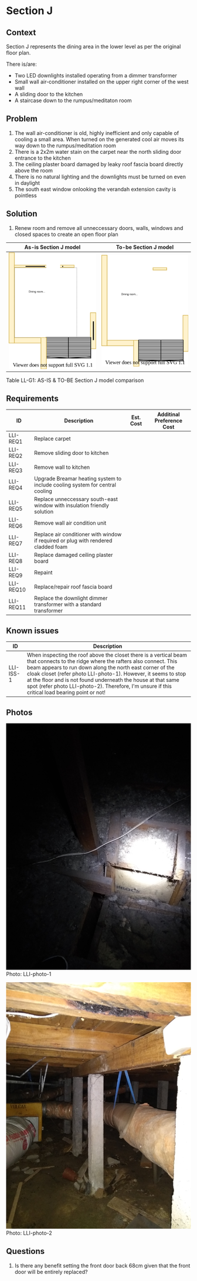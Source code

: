 # Section J

## Context
Section J represents the dining area in the lower level as per the original floor plan.

There is/are:
* Two LED downlights installed operating from a dimmer transformer
* Small wall air-conditioner installed on the upper right corner of the west wall
* A sliding door to the kitchen 
* A staircase down to the rumpus/meditaton room

## Problem
1. The wall air-conditioner is old, highly inefficient and only capable of cooling a small area. When turned on the generated cool air moves its way down to the rumpus/meditation room 
2. There is a 2x2m water stain on the carpet near the north sliding door entrance to the kitchen
3. The ceiling plaster board damaged by leaky roof fascia board directly above the room
4. There is no natural lighting and the downlights must be turned on even in daylight
5. The south east window onlooking the verandah extension cavity is pointless

## Solution
1. Renew room and remove all unneccessary doors, walls, windows and closed spaces to create an open floor plan

|As-is Section J model| To-be Section J model|
|---|---|
|![AS-IS lower-level Section J diagram](Lower-Level-AS-IS-section-J.svg)|![TO-BE lower-level Section J diagram](Lower-Level-TO-BE-section-J.svg)|
Table LL-G1: AS-IS & TO-BE Section J model comparison

## Requirements
|ID|Description|Est. Cost|Additinal Preference Cost|
|---|---|---|--|
|LLI-REQ1|Replace carpet||
|LLI-REQ2|Remove sliding door to kitchen||
|LLI-REQ3|Remove wall to kitchen||
|LLI-REQ4|Upgrade Breamar heating system to include cooling system for central cooling||
|LLI-REQ5|Replace unneccessary south-east window with insulation friendly solution||
|LLI-REQ6|Remove wall air condition unit||
|LLI-REQ7|Replace air conditioner with window if required or plug with rendered cladded foam||
|LLI-REQ8|Replace damaged ceiling plaster board||
|LLI-REQ9|Repaint||
|LLI-REQ10|Replace/repair roof fascia board||
|LLI-REQ11|Replace the downlight dimmer transformer with a standard transformer||

## Known issues
|ID|Description|
|---|---|
|LLI-ISS-1|When inspecting the roof above the closet there is a vertical beam that connects to the ridge where the rafters also connect. This beam appears to run down along the north east corner of the cloak closet (refer photo LLI-photo-1). However, it seems to stop at the floor and is not found underneath the house at that same spot (refer photo LLI-photo-2). Therefore, I'm unsure if this critical load bearing point or not!|

## Photos

![above cloak closet](./photos/IMG_20201010_134053722.jpg)
Photo: LLI-photo-1

![below the cloak closet](./photos/IMG_20201010_135005432.jpg)
Photo: LLI-photo-2

## Questions
1. Is there any benefit setting the front door back 68cm given that the front door will be entirely replaced?